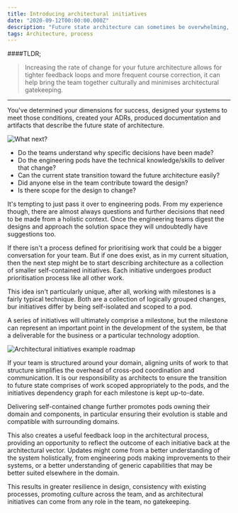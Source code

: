 ```yaml
---
title: Introducing architectural initiatives
date: "2020-09-12T00:00:00.000Z"
description: "Future state architecture can sometimes be overwhelming, both for those producing and consuming it. This article discusses taking large scale architectural change and proposes using existing routines for introducing it piecemeal"
tags: Architecture, process
---
```

####TLDR;
>Increasing the rate of change for your future architecture allows for tighter feedback loops and more frequent course correction, it can help bring the team together culturally and minimises architectural gatekeeping.

***

You've determined your dimensions for success, designed your systems to meet those conditions, created your ADRs, produced documentation and artifacts that describe the future state of architecture.

![What next?](/whats-next.jpeg)

- Do the teams understand why specific decisions have been made?
- Do the engineering pods have the technical knowledge/skills to deliver that change?
- Can the current state transition toward the future architecture easily?
- Did anyone else in the team contribute toward the design?
- Is there scope for the design to change?

It's tempting to just pass it over to engineering pods. From my experience though, there are almost always questions and further decisions that need to be made from a holistic context. Once the engineering teams digest the designs and approach the solution space they will undoubtedly have suggestions too.

If there isn't a process defined for prioritising work that could be a bigger conversation for your team. But if one does exist, as in my current situation, then the next step might be to start describing architecture as a collection of smaller self-contained initiatives. Each initiative undergoes product prioritisation process like all other work.

This idea isn't particularly unique, after all, working with milestones is a fairly typical technique. Both are a collection of logically grouped changes, bur initiatives differ by being self-isolated and scoped to a pod.

A series of initiatives will ultimately comprise a milestone, but the milestone can represent an important point in the development of the system, be that a deliverable for the business or a particular technology adoption.

![Architectural initiatives example roadmap](/architectural-initiatives-example-roadmap.jpeg)

If your team is structured around your domain, aligning units of work to that structure simplifies the overhead of cross-pod coordination and communication. It is our responsibility as architects to ensure the transition to future state comprises of work scoped appropriately to the pods, and the initiatives dependency graph for each milestone is kept up-to-date.

Delivering self-contained change further promotes pods owning their domain and components, in particular ensuring their evolution is stable and compatible with surrounding domains.

This also creates a useful feedback loop in the architectural process, providing an opportunity to reflect the outcome of each initiative back at the architectural vector. Updates might come from a better understanding of the system holistically, from engineering pods making improvements to their systems, or a better understanding of generic capabilities that may be better suited elsewhere in the domain.

This results in greater resilience in design, consistency with existing processes, promoting culture across the team, and as architectural initiatives can come from any role in the team, no gatekeeping.